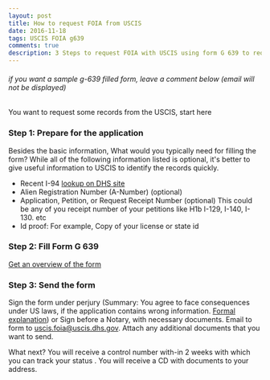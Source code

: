 ```yaml
---
layout: post
title: How to request FOIA from USCIS
date: 2016-11-18
tags: USCIS FOIA g639
comments: true
description: 3 Steps to request FOIA with USCIS using form G 639 to request immigration records
---
```


###### if you want a sample g-639 filled form, leave a comment below (email will not be displayed)

You want to request some records from the USCIS, start here
### Step 1: Prepare for the application
Besides the basic information, What would you typically need for filling the form?
  While all of the following information listed is optional, it's better to give useful information to USCIS to identify the
  records quickly.

* Recent I-94
[lookup on DHS site](https://i94.cbp.dhs.gov/I94/#/recent-search)
* Alien Registration Number (A-Number) (optional)
* Application, Petition, or Request Receipt Number (optional)
This could be any of you receipt number of your petitions like H1b I-129, I-140, I-130. etc
* Id proof: For example, Copy of your license or state id

### Step 2: Fill Form G 639
[Get an overview of the form](/posts/g-639-form-basics)

### Step 3: Send the form
Sign the form under perjury (Summary: You agree to face consequences under US laws, if the application contains wrong information. [Formal explanation](https://www.uscis.gov/tools/glossary/declaration-under-penalty-perjury))
or Sign before a Notary, with necessary documents.
Email to form to uscis.foia@uscis.dhs.gov. Attach any additional documents that you want to send.

What next?
You will receive a control number with-in 2 weeks with which you can track your status <here>.
You will receive a CD with documents to your address.

